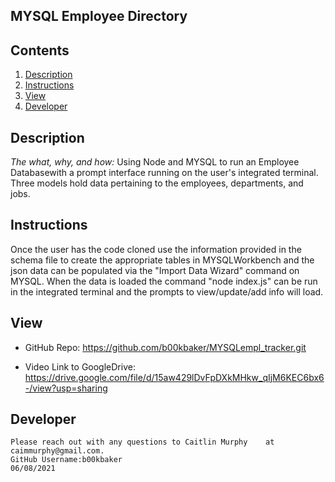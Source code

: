## MYSQL Employee Directory

  ## Contents
 1. [Description](#Description)
 2. [Instructions](#Instructions)
 3. [View](#View)
 4. [Developer](#Developer)
 
  
  ## Description 
  
  *The what, why, and how:* 
   Using Node and MYSQL to run an Employee Databasewith a prompt interface running on the user's integrated terminal. Three models hold data pertaining to the employees, departments, and jobs. 

  
  ## Instructions
   Once the user has the code cloned use the information provided in the schema file to create the appropriate tables in MYSQLWorkbench and the json data can be populated via the "Import Data Wizard" command on MYSQL. When the data is loaded the command "node index.js" can be run in the integrated terminal and the prompts to view/update/add info will load.

  ## View
  * GitHub Repo: https://github.com/b00kbaker/MYSQLempl_tracker.git
  
  * Video Link to GoogleDrive: https://drive.google.com/file/d/15aw429lDvFpDXkMHkw_qIjM6KEC6bx6-/view?usp=sharing
  
  
  ## Developer
    Please reach out with any questions to Caitlin Murphy	 at caimmurphy@gmail.com.
    GitHub Username:b00kbaker
    06/08/2021